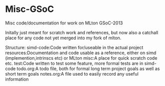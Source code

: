 Misc-GSoC
=========

Misc code/documentation for work on MLton GSoC-2013

Initally just meant for scratch work and references, but now also a catchall
place for any code not yet merged into my fork of mlton.

Structure:
  simd-code:Code written for/useable in the actual project
  resources:Documentation and code usable as a reference, either
    on simd (implemention,intrinscs etc) or MLton
  misc:A place for quick scratch code etc.
  test:Code written to test some feature, more formal tests are in simd-code
  todo.org:A todo file, both for formal long term project goals as well as 
    short term goals
  notes.org:A file used to easily record any useful information 


